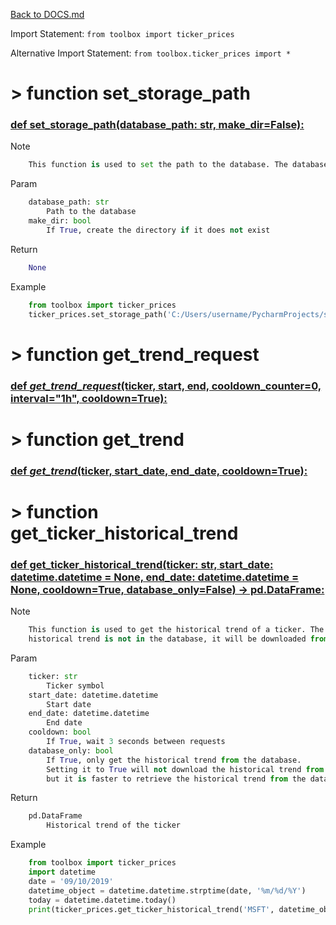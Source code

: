 [Back to DOCS.md](DOCS.md)

Import Statement: `from toolbox import ticker_prices`

Alternative Import Statement: `from toolbox.ticker_prices import *`

# >  function set_storage_path #

### [def set_storage_path(database_path: str, make_dir=False):](./../toolbox/ticker_prices.py#L8) 

Note

```python
    This function is used to set the path to the database. The database is a
```

Param

```python
    database_path: str
        Path to the database
    make_dir: bool
        If True, create the directory if it does not exist
```

Return

```python
    None
```

Example

```python
    from toolbox import ticker_prices
    ticker_prices.set_storage_path('C:/Users/username/PycharmProjects/stock_analysis/database')
```

# >  function get_trend_request #

### [def _get_trend_request_(ticker, start, end, cooldown_counter=0, interval="1h", cooldown=True):](./../toolbox/ticker_prices.py#L38) 

# >  function get_trend #

### [def _get_trend_(ticker, start_date, end_date, cooldown=True):](./../toolbox/ticker_prices.py#L61) 

# >  function get_ticker_historical_trend #

### [def get_ticker_historical_trend(ticker: str, start_date: datetime.datetime = None, end_date: datetime.datetime = None, cooldown=True, database_only=False) -> pd.DataFrame:](./../toolbox/ticker_prices.py#L120) 

Note

```python
    This function is used to get the historical trend of a ticker. The historical trend is stored in the database. If the
    historical trend is not in the database, it will be downloaded from Yahoo Finance and stored in the database.
```

Param

```python
    ticker: str
        Ticker symbol
    start_date: datetime.datetime
        Start date
    end_date: datetime.datetime
        End date
    cooldown: bool
        If True, wait 3 seconds between requests
    database_only: bool
        If True, only get the historical trend from the database.
        Setting it to True will not download the historical trend from Yahoo Finance,
        but it is faster to retrieve the historical trend from the database.
```

Return

```python
    pd.DataFrame
        Historical trend of the ticker
```

Example

```python
    from toolbox import ticker_prices
    import datetime
    date = '09/10/2019'
    datetime_object = datetime.datetime.strptime(date, '%m/%d/%Y')
    today = datetime.datetime.today()
    print(ticker_prices.get_ticker_historical_trend('MSFT', datetime_object, today))
```

